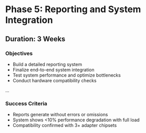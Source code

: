 # Phase 5: Reporting and System Integration

## Duration: 3 Weeks

### Objectives
- Build a detailed reporting system
- Finalize end-to-end system integration
- Test system performance and optimize bottlenecks
- Conduct hardware compatibility checks

...

### Success Criteria
- Reports generate without errors or omissions
- System shows <10% performance degradation with full load
- Compatibility confirmed with 3+ adapter chipsets